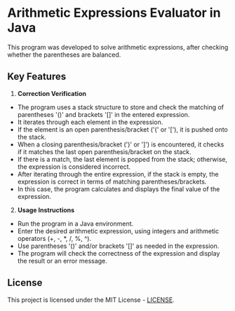 # Arithmetic Expressions Evaluator in Java

This program was developed to solve arithmetic expressions, after checking whether the parentheses are balanced.

## Key Features

1. **Correction Verification**<br>

- The program uses a stack structure to store and check the matching of parentheses '()' and brackets '[]' in the entered expression.
- It iterates through each element in the expression.
- If the element is an open parenthesis/bracket ('(' or '['), it is pushed onto the stack.
- When a closing parenthesis/bracket (')' or ']') is encountered, it checks if it matches the last open parenthesis/bracket on the stack.
- If there is a match, the last element is popped from the stack; otherwise, the expression is considered incorrect.
- After iterating through the entire expression, if the stack is empty, the expression is correct in terms of matching parentheses/brackets.
- In this case, the program calculates and displays the final value of the expression.

2. **Usage Instructions**

- Run the program in a Java environment.
- Enter the desired arithmetic expression, using integers and arithmetic operators (+, -, *, /, %, ^).
- Use parentheses '()' and/or brackets '[]' as needed in the expression.
- The program will check the correctness of the expression and display the result or an error message.

## License

This project is licensed under the MIT License - [LICENSE](https://github.com/GuilhermeLotaif01/JavaExpressionCalculator/blob/main/LICENSE).
